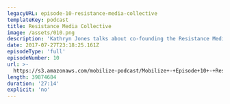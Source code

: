 ```yaml
---
legacyURL: episode-10-resistance-media-collective
templateKey: podcast
title: Resistance Media Collective
image: /assets/010.png
description: 'Kathryn Jones talks about co-founding the Resistance Media Collective.'
date: 2017-07-27T23:18:25.161Z
episodeType: 'full'
episodeNumber: 10
url: >-
  https://s3.amazonaws.com/mobilize-podcast/Mobilize+-+Episode+10+-+Resistance+Media+Collective.mp3
length: 39874684
duration: '27:14'
explicit: 'no'
---
```

